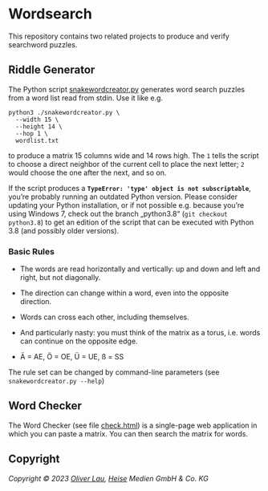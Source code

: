 # Wordsearch

This repository contains two related projects to produce and verify searchword puzzles.

## Riddle Generator

The Python script [snakewordcreator.py](https://github.com/607011/wordsearch/blob/main/snakewordcreator.py) generates word search puzzles from a word list read from stdin. Use it like e.g.

```
python3 ./snakewordcreator.py \
  --width 15 \
  --height 14 \
  --hop 1 \
  wordlist.txt
```

to produce a matrix 15 columns wide and 14 rows high. The `1` tells the script to choose a direct neighbor of the current cell to place the next letter; `2` would choose the one after the next, and so on.

If the script produces a **`TypeError: 'type' object is not subscriptable`**, you’re probably running an outdated Python version. Please consider updating your Python installation, or if not possible e.g. because you’re using Windows 7, check out the branch „python3.8“ (`git checkout python3.8`) to get an edition of the script that can be executed with Python 3.8 (and possibly older versions).

### Basic Rules

- The words are read horizontally and vertically: up and down and left and right, but not diagonally.

- The direction can change within a word, even into the opposite direction.

- Words can cross each other, including themselves.

- And particularly nasty: you must think of the matrix as a torus, i.e. words can continue on the opposite edge.

- Ä = AE, Ö = OE, Ü = UE, ß = SS


The rule set can be changed by command-line parameters (see `snakewordcreator.py --help`)

## Word Checker

The Word Checker (see file [check.html](https://github.com/607011/wordsearch/blob/main/check.html)) is a single-page web application in which you can paste a matrix. You can then search the matrix for words.


## Copyright

_Copyright ©️ 2023 [Oliver Lau](mailto:ola@ct.de), [Heise](https://www.heise.de/) Medien GmbH & Co. KG_
